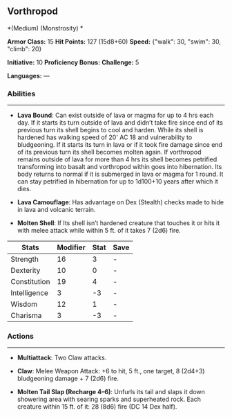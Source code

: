 ## Vorthropod
*(Medium) (Monstrosity) *

**Armor Class:** 15
**Hit Points:** 127 (15d8+60)
**Speed:** {"walk": 30, "swim": 30, "climb": 20}

**Initiative:** 10
**Proficiency Bonus:**
**Challenge:** 5

**Languages:** —

### Abilities
 --- 
- **Lava Bound**: Can exist outside of lava or magma for up to 4 hrs each day. If it starts its turn outside of lava and didn’t take fire since end of its previous turn its shell begins to cool and harden. While its shell is hardened has walking speed of 20' AC 18 and vulnerability to bludgeoning. If it starts its turn in lava or if it took fire damage since end of its previous turn its shell becomes molten again. If vorthropod remains outside of lava for more than 4 hrs its shell becomes petrified transforming into basalt and vorthropod within goes into hibernation. Its body returns to normal if it is submerged in lava or magma for 1 round. It can stay petrified in hibernation for up to 1d100+10 years after which it dies.

- **Lava Camouflage**: Has advantage on Dex (Stealth) checks made to hide in lava and volcanic terrain.

- **Molten Shell**: If Its shell isn’t hardened creature that touches it or hits it with melee attack while within 5 ft. of it takes 7 (2d6) fire.



| Stats | Modifier | Stat | Save
| ---- | ---- | ---- | ---- |
| Strength | 16 | 3 | - |
| Dexterity | 10 | 0 | - |
| Constitution | 19 | 4 | - |
| Intelligence | 3 | -3 | - |
| Wisdom | 12 | 1 | - |
| Charisma | 3 | -3 | - |

### Actions
 --- 
- **Multiattack**: Two Claw attacks.

- **Claw**: Melee Weapon Attack: +6 to hit, 5 ft., one target, 8 (2d4+3) bludgeoning damage + 7 (2d6) fire. 

- **Molten Tail Slap (Recharge 4–6)**: Unfurls its tail and slaps it down showering area with searing sparks and superheated rock. Each creature within 15 ft. of it: 28 (8d6) fire (DC 14 Dex half).

